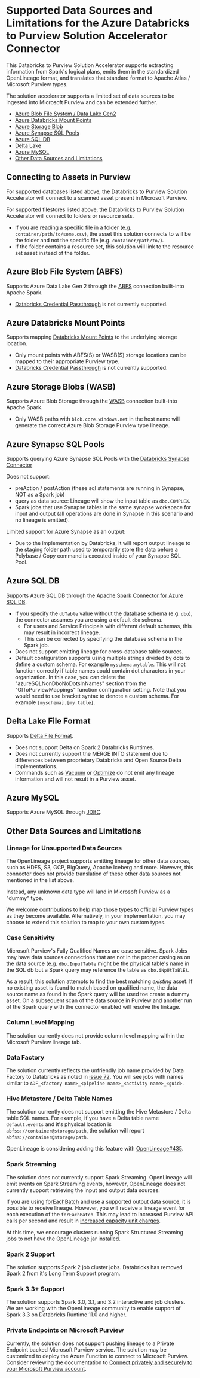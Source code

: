 # Supported Data Sources and Limitations for the Azure Databricks to Purview Solution Accelerator Connector

This Databricks to Purview Solution Accelerator supports extracting information from Spark's logical plans, emits them in the standardized OpenLineage format, and translates that standard format to Apache Atlas / Microsoft Purview types.

The solution accelerator supports a limited set of data sources to be ingested into Microsoft Purview and can be extended further.

* [Azure Blob File System / Data Lake Gen2](#azure-blob-file-system-abfs)
* [Azure Databricks Mount Points](#azure-databricks-mount-points)
* [Azure Storage Blob](#azure-storage-blobs-wasb)
* [Azure Synapse SQL Pools](#azure-synapse-sql-pools)
* [Azure SQL DB](#azure-sql-db)
* [Delta Lake](#delta-lake-file-format)
* [Azure MySQL](#azure-mysql)
* [Other Data Sources and Limitations](#other-data-sources-and-limitations)

## Connecting to Assets in Purview

For supported databases listed above, the Databricks to Purview Solution Accelerator will connect to a scanned asset present in Microsoft Purview.

For supported filestores listed above, the Databricks to Purview Solution Accelerator will connect to folders or resource sets.
* If you are reading a specific file in a folder (e.g. `container/path/to/some.csv`), the asset this solution connects to will be the folder and not the specific file (e.g. `container/path/to/`).
* If the folder contains a resource set, this solution will link to the resource set asset instead of the folder.

## Azure Blob File System (ABFS)

Supports Azure Data Lake Gen 2 through the [ABFS](https://hadoop.apache.org/docs/stable/hadoop-azure/abfs.html) connection built-into Apache Spark.

* [Databricks Credential Passthrough](https://docs.microsoft.com/en-us/azure/databricks/security/credential-passthrough/adls-passthrough) is not currently supported.

## Azure Databricks Mount Points

Supports mapping [Databricks Mount Points](https://docs.microsoft.com/en-us/azure/databricks/data/databricks-file-system#--mount-object-storage-to-dbfs) to the underlying storage location.

* Only mount points with ABFS(S) or WASB(S) storage locations can be mapped to their appropriate Purview type.
* [Databricks Credential Passthrough](https://docs.microsoft.com/en-us/azure/databricks/security/credential-passthrough/adls-passthrough) is not currently supported.

## Azure Storage Blobs (WASB)

Supports Azure Blob Storage through the [WASB](https://hadoop.apache.org/docs/stable/hadoop-azure/index.html) connection built-into Apache Spark.

* Only WASB paths with `blob.core.windows.net` in the host name will generate the correct Azure Blob Storage Purview type lineage.

## Azure Synapse SQL Pools

Supports querying Azure Synapse SQL Pools with the [Databricks Synapse Connector](https://docs.microsoft.com/en-us/azure/databricks/data/data-sources/azure/synapse-analytics)

Does not support:

* preAction / postAction (these sql statements are running in Synapse, NOT as a Spark job)
* query as data source: Lineage will show the input table as `dbo.COMPLEX`.
* Spark jobs that use Synapse tables in the same synapse workspace for input and output (all operations are done in Synapse in this scenario and no lineage is emitted).

Limited support for Azure Synapse as an output:

* Due to the implementation by Databricks, it will report output lineage to the staging folder path used to temporarily store the data before a Polybase / Copy command is executed inside of your Synapse SQL Pool.

## Azure SQL DB

Supports Azure SQL DB through the [Apache Spark Connector for Azure SQL DB](https://docs.microsoft.com/en-us/sql/connect/spark/connector?view=sql-server-ver15).

* If you specify the `dbTable` value without the database schema (e.g. `dbo`), the connector assumes you are using a default `dbo` schema.
  * For users and Service Principals with different default schemas, this may result in incorrect lineage.
  * This can be corrected by specifying the database schema in the Spark job.
* Does not support emitting lineage for cross-database table sources.
* Default configuration supports using multiple strings divided by dots to define a custom schema.  For example ```myschema.mytable```.  This will not function correctly if table names could contain dot characters in your organization.  In this case, you can delete the "azureSQLNonDboNoDotsInNames" section from the "OlToPurviewMappings" function configuration setting. Note that you would need to use bracket syntax to denote a custom schema.  For example ```[myschema].[my.table]```.

## Delta Lake File Format

Supports [Delta File Format](https://delta.io/).

* Does not support Delta on Spark 2 Databricks Runtimes.
* Does not currently support the MERGE INTO statement due to differences between proprietary Databricks and Open Source Delta implementations.
* Commands such as [Vacuum](https://docs.delta.io/latest/delta-utility.html#toc-entry-1) or [Optimize](https://docs.microsoft.com/en-us/azure/databricks/spark/latest/spark-sql/language-manual/delta-optimize) do not emit any lineage information and will not result in a Purview asset.

## Azure MySQL

Supports Azure MySQL through [JDBC](https://learn.microsoft.com/en-us/azure/databricks/external-data/jdbc).

## Other Data Sources and Limitations

### Lineage for Unsupported Data Sources

The OpenLineage project supports emitting lineage for other data sources, such as HDFS, S3, GCP, BigQuery, Apache Iceberg and more. However, this connector does not provide translation of these other data sources not mentioned in the list above.

Instead, any unknown data type will land in Microsoft Purview as a "dummy" type.

We welcome [contributions](./CONTRIBUTING.md) to help map those types to official Purview types as they become available. Alternatively, in your implementation, you may choose to extend this solution to map to your own custom types.

### Case Sensitivity

Microsoft Purview's Fully Qualified Names are case sensitive. Spark Jobs may have data sources connections that are not in the proper casing as on the data source (e.g. `dbo.InputTable` might be the physical table's name in the SQL db but a Spark query may reference the table as `dbo.iNpUtTaBlE`).

As a result, this solution attempts to find the best matching *existing* asset. If no existing asset is found to match based on qualified name, the data source name as found in the Spark query will be used toe create a dummy asset. On a subsequent scan of the data source in Purview and another run of the Spark query with the connector enabled will resolve the linkage.

### Column Level Mapping

The solution currently does not provide column level mapping within the Microsoft Purview lineage tab.

### Data Factory

The solution currently reflects the unfriendly job name provided by Data Factory to Databricks as noted in [issue 72](https://github.com/microsoft/Purview-ADB-Lineage-Solution-Accelerator/issues/72#issuecomment-1211202405). You will see jobs with names similar to `ADF_<factory name>_<pipeline name>_<activity name>_<guid>`.

### Hive Metastore / Delta Table Names

The solution currently does not support emitting the Hive Metastore / Delta table SQL names. For example, if you have a Delta table name `default.events` and it's physical location is `abfss://container@storage/path`, the solution will report `abfss://container@storage/path`.

OpenLineage is considering adding this feature with [OpenLineage#435](https://github.com/OpenLineage/OpenLineage/issues/435).

### Spark Streaming

The solution does not currently support Spark Streaming. OpenLineage will emit events on Spark Streaming events, however, OpenLineage does not currently support retrieving the input and output data sources.

If you are using [forEachBatch](https://spark.apache.org/docs/latest/structured-streaming-programming-guide.html#foreachbatch) and use a supported output data source, it is possible to receive lineage. However, you will receive a lineage event for each execution of the `forEachBatch`. This may lead to increased Purview API calls per second and result in [increased capacity unit charges](https://azure.microsoft.com/en-us/pricing/details/azure-purview/).

At this time, we encourage clusters running Spark Structured Streaming jobs to not have the OpenLineage jar installed.

### Spark 2 Support

The solution supports Spark 2 job cluster jobs. Databricks has removed Spark 2 from it's Long Term Support program.

### Spark 3.3+ Support

The solution supports Spark 3.0, 3.1, and 3.2 interactive and job clusters. We are working with the OpenLineage community to enable support of Spark 3.3 on Databricks Runtime 11.0 and higher.

### Private Endpoints on Microsoft Purview

Currently, the solution does not support pushing lineage to a Private Endpoint backed Microsoft Purview service. The solution may be customized to deploy the Azure Function to connect to Microsoft Purview. Consider reviewing the documentation to [Connect privately and securely to your Microsoft Purview account](https://docs.microsoft.com/en-us/azure/purview/catalog-private-link-account-portal).
